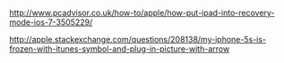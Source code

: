 http://www.pcadvisor.co.uk/how-to/apple/how-put-ipad-into-recovery-mode-ios-7-3505229/

http://apple.stackexchange.com/questions/208138/my-iphone-5s-is-frozen-with-itunes-symbol-and-plug-in-picture-with-arrow
